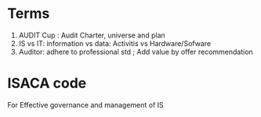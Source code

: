# Terms
1. AUDIT Cup : Audit Charter, universe and plan
2. IS vs IT: information vs data: Activitis vs Hardware/Sofware
3. Auditor: adhere to professional std ; Add value by offer recommendation

# ISACA code
For Effective governance and management of IS
